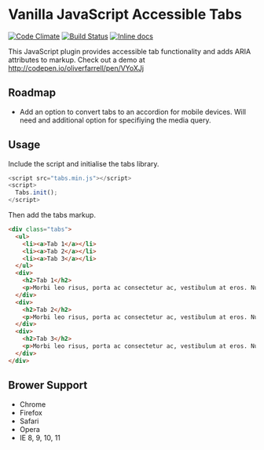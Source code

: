 # Vanilla JavaScript Accessible Tabs

[![Code Climate](https://codeclimate.com/github/oliverfarrell/accessible-tabs/badges/gpa.svg)](https://codeclimate.com/github/oliverfarrell/accessible-tabs) [![Build Status](https://travis-ci.org/oliverfarrell/accessible-tabs.svg)](https://travis-ci.org/oliverfarrell/accessible-tabs) [![Inline docs](http://inch-ci.org/github/oliverfarrell/accessible-tabs.svg?branch=master)](http://inch-ci.org/github/oliverfarrell/accessible-tabs)

This JavaScript plugin provides accessible tab functionality and adds ARIA attributes to markup. Check out a demo at http://codepen.io/oliverfarrell/pen/VYoXJj

## Roadmap
* Add an option to convert tabs to an accordion for mobile devices. Will need and additional option for specifiying the media query.

## Usage

Include the script and initialise the tabs library.
```javascript
<script src="tabs.min.js"></script>
<script>
  Tabs.init();
</script>
```

Then add the tabs markup.
```html
<div class="tabs">
  <ul>
    <li><a>Tab 1</a></li>
    <li><a>Tab 2</a></li>
    <li><a>Tab 3</a></li>
  </ul>
  <div>
    <h2>Tab 1</h2>
    <p>Morbi leo risus, porta ac consectetur ac, vestibulum at eros. Nullam id dolor id nibh ultricies vehicula ut id elit. Aenean lacinia bibendum nulla sed consectetur. Maecenas faucibus mollis interdum.</p>
  </div>
  <div>
    <h2>Tab 2</h2>
    <p>Morbi leo risus, porta ac consectetur ac, vestibulum at eros. Nullam id dolor id nibh ultricies vehicula ut id elit. Aenean lacinia bibendum nulla sed consectetur. Maecenas faucibus mollis interdum.</p>
  </div>
  <div>
    <h2>Tab 3</h2>
    <p>Morbi leo risus, porta ac consectetur ac, vestibulum at eros. Nullam id dolor id nibh ultricies vehicula ut id elit. Aenean lacinia bibendum nulla sed consectetur. Maecenas faucibus mollis interdum.</p>
  </div>
</div>
```

## Brower Support
* Chrome
* Firefox
* Safari
* Opera
* IE 8, 9, 10, 11
